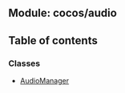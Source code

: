 ## Module: cocos/audio


<div class="table-of-content">
<h2> Table of contents </h2>


### Classes

- [AudioManager](docs/en/cocos-audio/Class/AudioManager.md)

</div>
